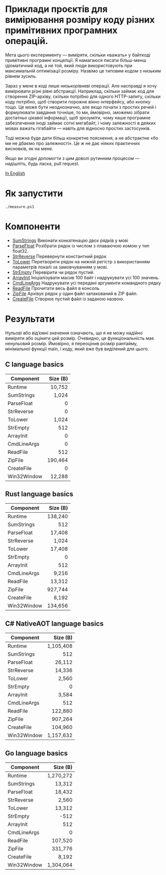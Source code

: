 Приклади проєктів для вимірювання розміру коду різних примітивних програмних операцій.
==========================

Мета цього експерименту — виміряти, скільки «важать» у байткоді примітивні програмні концепції.
Я намагаюся писати більш-менш ідіоматичний код, а не той, який люди використовують при максимальній оптимізації розміру.
Назвімо це типовим кодом з низьким рівнем зусиль.

Зараз у мене в коді лише низькорівневі операції. Але насправді я хочу вимірювати різні рівні абстракції.
Наприклад, скільки займає код для створення ZIP-архіву, скільки потрібно для одного HTTP-запиту,
скільки коду потрібно, щоб створити порожнє вікно інтерфейсу, або кнопку тощо. Це може бути неоднозначно,
але якщо почати з простих речей і формулювати завдання точніше, то ми, ймовірно, зможемо зібрати достатньо цікавої інформації,
щоб зрозуміти, чому наше програмне забезпечення іноді займає сотні мегабайт,
і чому залежності в деяких мовах важать гігабайти — навіть для відносно простих застосунків.

Тоді можна буде дати більш конкретне пояснення, а не абстрактне «бо ми не дбаємо про залежності».
Це ж не дає ніяких практичних висновків, як на мене.

Якщо ви згодні допомогти з цим доволі рутинним процесом — надішліть, будь ласка, pull request.

[In English](./README.md)

# Як запустити
```
./measure.ps1
```

# Компоненти

- [SumStrings](./sum_strings) Виконати конкатенацію двох рядків у мові
- [ParseFloat](./parse_float) Розібрати рядок із числом з плаваючою комою у тип float32.
- [StrReverse](./strreverse) Перевернути константний рядок
- [ToLower](./tolower) Перетворити рядок на нижній регістр з використанням параметрів локалі за замовчуванням у мові.
- [StrEmpty](./strempty) Перевірити чи рядок пустий.
- [ArrayInit](./arrayinit) Ініціалізувати масив 100 байт і надрукувати усі 100 значень.
- [CmdLineArgs](./cmdlineargs) Надрукувати усі передані аргументи командного рядку
- [ReadFile](./readfile) Прочитати весь файл в консоль
- [ZipFile](./archivefile) Архівує рядок у один файл запакований в ZIP файл.
- [CreateFile](./createfile) Створює пустий файл із заданою назвою.

# Результати

Нульові або від’ємні значення означають, що я не можу надійно виміряти або оцінити цей розмір.
Очевидно, ця функціональність має ненульовий розмір.
Ймовірно, я переоцінив розмір рантайму, мінімальної функції main, і коду, який вже був виділений для цього.

## C language basics
| Component    | Size (B) |
| ------------ | -----: |
| Runtime    | 10,752 |
| SumStrings | 1,024 |
| ParseFloat | 0 |
| StrReverse | 0 |
| ToLower    | 1,024 |
| StrEmpty   | 512 |
| ArrayInit  | 0 |
| CmdLineArgs| 0 |
| ReadFile   | 512 |
| ZipFile    | 190,464 |
| CreateFile | 0 |
| Win32Window| 12,288 |

## Rust language basics
| Component    | Size (B) |
| ------------ | -----: |
| Runtime    | 138,240 |
| SumStrings | 512 |
| ParseFloat | 17,408 |
| StrReverse | 1,024 |
| ToLower    | 17,408 |
| StrEmpty   | 0 |
| ArrayInit  | 512 |
| CmdLineArgs| 9,216 |
| ReadFile   | 13,312 |
| ZipFile    | 927,744 |
| CreateFile | 8,192 |
| Win32Window| 134,656 |

## C# NativeAOT language basics
| Component    | Size (B) |
| ------------ | -----: |
| Runtime    | 1,105,408 |
| SumStrings | 512 |
| ParseFloat | 26,112 |
| StrReverse | 14,336 |
| ToLower    | 2,560 |
| StrEmpty   | 0 |
| ArrayInit  | 3,584 |
| CmdLineArgs| 512 |
| ReadFile   | 122,880 |
| ZipFile    | 907,264 |
| CreateFile | 104,960 |
| Win32Window| 1,157,632 |

## Go language basics
| Component    | Size (B) |
| ------------ | -----: |
| Runtime    | 1,270,272 |
| SumStrings | 13,312 |
| ParseFloat | 18,432 |
| StrReverse | 2,560 |
| ToLower    | 13,312 |
| StrEmpty   | -512 |
| ArrayInit  | 512 |
| CmdLineArgs| 0 |
| ReadFile   | 107,520 |
| ZipFile    | 331,776 |
| CreateFile | 8,192 |
| Win32Window| 1,304,064 |